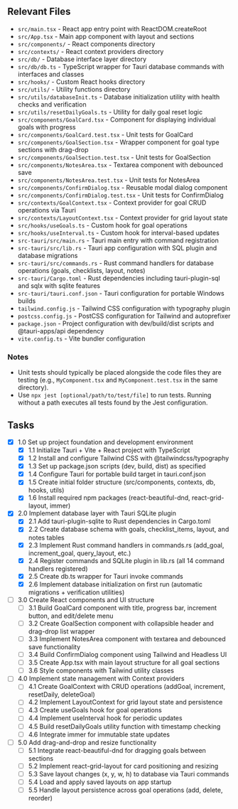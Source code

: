 ## Relevant Files

- `src/main.tsx` - React app entry point with ReactDOM.createRoot
- `src/App.tsx` - Main app component with layout and sections
- `src/components/` - React components directory
- `src/contexts/` - React context providers directory  
- `src/db/` - Database interface layer directory
- `src/db/db.ts` - TypeScript wrapper for Tauri database commands with interfaces and classes
- `src/hooks/` - Custom React hooks directory
- `src/utils/` - Utility functions directory
- `src/utils/databaseInit.ts` - Database initialization utility with health checks and verification
- `src/utils/resetDailyGoals.ts` - Utility for daily goal reset logic
- `src/components/GoalCard.tsx` - Component for displaying individual goals with progress
- `src/components/GoalCard.test.tsx` - Unit tests for GoalCard
- `src/components/GoalSection.tsx` - Wrapper component for goal type sections with drag-drop
- `src/components/GoalSection.test.tsx` - Unit tests for GoalSection  
- `src/components/NotesArea.tsx` - Textarea component with debounced save
- `src/components/NotesArea.test.tsx` - Unit tests for NotesArea
- `src/components/ConfirmDialog.tsx` - Reusable modal dialog component
- `src/components/ConfirmDialog.test.tsx` - Unit tests for ConfirmDialog
- `src/contexts/GoalContext.tsx` - Context provider for goal CRUD operations via Tauri
- `src/contexts/LayoutContext.tsx` - Context provider for grid layout state
- `src/hooks/useGoals.ts` - Custom hook for goal operations
- `src/hooks/useInterval.ts` - Custom hook for interval-based updates
- `src-tauri/src/main.rs` - Tauri main entry with command registration
- `src-tauri/src/lib.rs` - Tauri app configuration with SQL plugin and database migrations
- `src-tauri/src/commands.rs` - Rust command handlers for database operations (goals, checklists, layout, notes)
- `src-tauri/Cargo.toml` - Rust dependencies including tauri-plugin-sql and sqlx with sqlite features
- `src-tauri/tauri.conf.json` - Tauri configuration for portable Windows builds
- `tailwind.config.js` - Tailwind CSS configuration with typography plugin
- `postcss.config.js` - PostCSS configuration for Tailwind and autoprefixer
- `package.json` - Project configuration with dev/build/dist scripts and @tauri-apps/api dependency
- `vite.config.ts` - Vite bundler configuration

### Notes

- Unit tests should typically be placed alongside the code files they are testing (e.g., `MyComponent.tsx` and `MyComponent.test.tsx` in the same directory).
- Use `npx jest [optional/path/to/test/file]` to run tests. Running without a path executes all tests found by the Jest configuration.

## Tasks

- [x] 1.0 Set up project foundation and development environment
  - [x] 1.1 Initialize Tauri + Vite + React project with TypeScript
  - [x] 1.2 Install and configure Tailwind CSS with @tailwindcss/typography
  - [x] 1.3 Set up package.json scripts (dev, build, dist) as specified
  - [x] 1.4 Configure Tauri for portable build target in tauri.conf.json
  - [x] 1.5 Create initial folder structure (src/components, contexts, db, hooks, utils)
  - [x] 1.6 Install required npm packages (react-beautiful-dnd, react-grid-layout, immer)

- [x] 2.0 Implement database layer with Tauri SQLite plugin
  - [x] 2.1 Add tauri-plugin-sqlite to Rust dependencies in Cargo.toml
  - [x] 2.2 Create database schema with goals, checklist_items, layout, and notes tables
  - [x] 2.3 Implement Rust command handlers in commands.rs (add_goal, increment_goal, query_layout, etc.)
  - [x] 2.4 Register commands and SQLite plugin in lib.rs (all 14 command handlers registered)
  - [x] 2.5 Create db.ts wrapper for Tauri invoke commands
  - [x] 2.6 Implement database initialization on first run (automatic migrations + verification utilities)

- [ ] 3.0 Create React components and UI structure
  - [ ] 3.1 Build GoalCard component with title, progress bar, increment button, and edit/delete menu
  - [ ] 3.2 Create GoalSection component with collapsible header and drag-drop list wrapper
  - [ ] 3.3 Implement NotesArea component with textarea and debounced save functionality
  - [ ] 3.4 Build ConfirmDialog component using Tailwind and Headless UI
  - [ ] 3.5 Create App.tsx with main layout structure for all goal sections
  - [ ] 3.6 Style components with Tailwind utility classes

- [ ] 4.0 Implement state management with Context providers
  - [ ] 4.1 Create GoalContext with CRUD operations (addGoal, increment, resetDaily, deleteGoal)
  - [ ] 4.2 Implement LayoutContext for grid layout state and persistence
  - [ ] 4.3 Create useGoals hook for goal operations
  - [ ] 4.4 Implement useInterval hook for periodic updates
  - [ ] 4.5 Build resetDailyGoals utility function with timestamp checking
  - [ ] 4.6 Integrate immer for immutable state updates

- [ ] 5.0 Add drag-and-drop and resize functionality
  - [ ] 5.1 Integrate react-beautiful-dnd for dragging goals between sections
  - [ ] 5.2 Implement react-grid-layout for card positioning and resizing
  - [ ] 5.3 Save layout changes (x, y, w, h) to database via Tauri commands
  - [ ] 5.4 Load and apply saved layouts on app startup
  - [ ] 5.5 Handle layout persistence across goal operations (add, delete, reorder) 